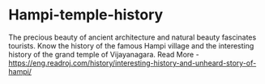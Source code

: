 # Hampi-temple-history
The precious beauty of ancient architecture and natural beauty fascinates tourists. Know the history of the famous Hampi village and the interesting history of the grand temple of Vijayanagara. Read More - https://eng.readroj.com/history/interesting-history-and-unheard-story-of-hampi/

